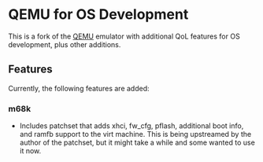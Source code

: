 # QEMU for OS Development

This is a fork of the [QEMU](https://www.qemu.org/) emulator with additional QoL features for OS development, plus other additions.

## Features

Currently, the following features are added:

### m68k

* Includes patchset that adds xhci, fw_cfg, pflash, additional boot info, and ramfb support to the virt machine. This is being upstreamed by the author of the patchset, but it might take a while and some wanted to use it now.
